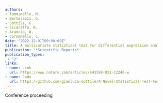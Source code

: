 ```yaml
---
authors:
- Tumminello, M.
- Bertolazzi, G.
- Sottile, G.
- Sciaraffa, N.
- Arancio, W.
- Coronnello, C.
date: "2022-12-01T00:00:00Z"
title: A multivariate statistical test for differential expression analysis
publication: '*Scientific Reports*'  
publication_types:
 - "2"
links:
- name: Link
  url: https://www.nature.com/articles/s41598-022-12246-w
- name: Code
  url: https://github.com/gianluca-sottile/A-Novel-Statistical-Test-For-Differential-Expression-Analysis
---
```


Conference proceeding
